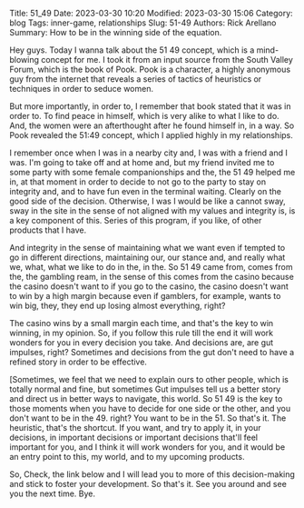 Title: 51_49
Date: 2023-03-30 10:20
Modified: 2023-03-30 15:06
Category: blog
Tags: inner-game, relationships
Slug: 51-49
Authors: Rick Arellano
Summary: How to be in the winning side of the equation.

Hey guys. Today I wanna talk about the 51 49 concept, which is a mind-blowing concept for me. I took it from an input source from the South Valley Forum, which is the book of Pook.  Pook is a character, a highly anonymous guy from the internet that reveals a series of tactics of heuristics or techniques in order to seduce women.

 But more importantly, in order to, I remember that book stated that it was in order to. To find peace in himself, which is very alike to what I like to do. And, the women were an afterthought after he found himself in, in a way. So Pook revealed the 51:49 concept, which I applied highly in my relationships.

I remember once when I was in a nearby city and, I was with a friend and I was. I'm going to take off and at home and, but my friend invited me to some party with some female companionships and the, the 51 49 helped me in, at that moment in order to decide to not go to the party to stay on integrity and, and to have fun even in the terminal waiting. Clearly on the good side of the decision. Otherwise, I was I would be like a cannot sway, sway in the site in the sense of not aligned with my values and integrity is, is a key component of this. Series of this program, if you like, of other products that I have.

And integrity in the sense of maintaining what we want even if tempted to go in different directions, maintaining our, our stance and, and really what we, what, what we like to do in the, in the. So 51 49 came from, comes from the, the gambling ream, in the sense of this comes from the casino because the casino doesn't want to if you go to the casino, the casino doesn't want to win by a high margin because even if gamblers, for example, wants to win big, they, they end up losing almost everything, right?

The casino wins by a small margin each time, and that's the key to win winning, in my opinion. So, if you follow this rule till the end it will work wonders for you in every decision you take. And decisions are, are gut impulses, right? Sometimes and decisions from the gut don't need to have a refined story in order to be effective.

[Sometimes, we feel that we need to explain ours to other people, which is totally normal and fine, but sometimes Gut impulses tell us a better story and direct us in better ways to navigate, this world. So 51 49 is the key to those moments when you have to decide for one side or the other, and you don't want to be in the 49. right? You want to be in the 51. So that's it. The heuristic, that's the shortcut. If you want, and try to apply it, in your decisions, in important decisions or important decisions that'll feel important for you, and I think it will work wonders for you, and it would be an entry point to this, my world, and to my upcoming products.

So, Check, the link below and I will lead you to more of this decision-making and stick to foster your development. So that's it. See you around and see you the next time. Bye.

